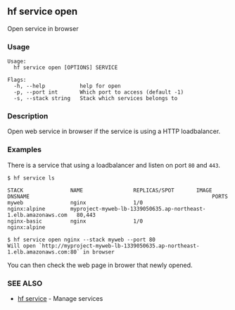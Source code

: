 ## hf service open

Open service in browser

<!-- usage -->

### Usage

```
Usage:
  hf service open [OPTIONS] SERVICE

Flags:
  -h, --help           help for open
  -p, --port int       Which port to access (default -1)
  -s, --stack string   Stack which services belongs to

```
<!-- description and examples -->

### Description

Open web service in browser if the service is using a HTTP loadbalancer.

### Examples

There is a service that using a loadbalancer and listen on port `80` and `443`.
```
$ hf service ls

STACK               NAME                REPLICAS/SPOT       IMAGE               DNSNAME                                                          PORTS
myweb               nginx               1/0                 nginx:alpine        myproject-myweb-lb-1339050635.ap-northeast-1.elb.amazonaws.com   80,443
nginx-basic         nginx               1/0                 nginx:alpine

$ hf service open nginx --stack myweb --port 80
Will open `http://myproject-myweb-lb-1339050635.ap-northeast-1.elb.amazonaws.com:80` in browser
```

You can then check the web page in brower that newly opened.

<!-- see also -->

### SEE ALSO

* [hf service](hf_service.md)	 - Manage services

